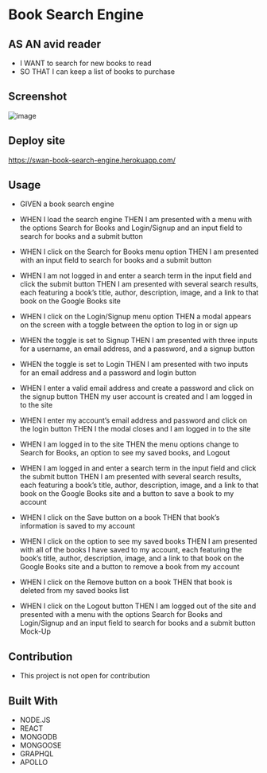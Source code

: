 # Book Search Engine

## AS AN avid reader

  * I WANT to search for new books to read
  * SO THAT I can keep a list of books to purchase
  
## Screenshot

![image](https://user-images.githubusercontent.com/78882909/126092447-b5ee5d0b-71fd-415b-953f-126b8235969e.png)

## Deploy site

https://swan-book-search-engine.herokuapp.com/
    
## Usage

* GIVEN a book search engine

* WHEN I load the search engine THEN I am presented with a menu with the options Search for Books and Login/Signup and an input field to search for books and a submit button

* WHEN I click on the Search for Books menu option THEN I am presented with an input field to search for books and a submit button

* WHEN I am not logged in and enter a search term in the input field and click the submit button THEN I am presented with several search results, each featuring a book’s title, author, description, image, and a link to that book on the Google Books site

* WHEN I click on the Login/Signup menu option THEN a modal appears on the screen with a toggle between the option to log in or sign up

* WHEN the toggle is set to Signup THEN I am presented with three inputs for a username, an email address, and a password, and a signup button

* WHEN the toggle is set to Login THEN I am presented with two inputs for an email address and a password and login button

* WHEN I enter a valid email address and create a password and click on the signup button THEN my user account is created and I am logged in to the site

* WHEN I enter my account’s email address and password and click on the login button THEN I the modal closes and I am logged in to the site

* WHEN I am logged in to the site THEN the menu options change to Search for Books, an option to see my saved books, and Logout

* WHEN I am logged in and enter a search term in the input field and click the submit button THEN I am presented with several search results, each featuring a book’s title, author, description, image, and a link to that book on the Google Books site and a button to save a book to my account

* WHEN I click on the Save button on a book THEN that book’s information is saved to my account

* WHEN I click on the option to see my saved books THEN I am presented with all of the books I have saved to my account, each featuring the book’s title, author, description, image, and a link to that book on the Google Books site and a button to remove a book from my account

* WHEN I click on the Remove button on a book THEN that book is deleted from my saved books list

* WHEN I click on the Logout button THEN I am logged out of the site and presented with a menu with the options Search for Books and Login/Signup and an input field to search for books and a submit button  
Mock-Up

## Contribution

 * This project is not open for contribution
  
## Built With

- NODE.JS
- REACT
- MONGODB
- MONGOOSE
- GRAPHQL
- APOLLO

